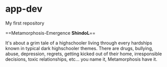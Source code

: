 # app-dev
My first repository

==Metamorphosis-Emergence **ShindoL**==

It's about a grim tale of a highschooler living through every hardships known in typical dark highschooler themes. There are drugs, bullying, abuse, depression, regrets, getting kicked out of their home, irresponsible decisions, toxic relationships, etc... you name it, Metamorphosis have it.

